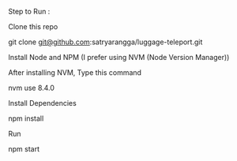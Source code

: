 Step to Run :

Clone this repo

git clone git@github.com:satryarangga/luggage-teleport.git

Install Node and NPM (I prefer using NVM (Node Version Manager))

After installing NVM, Type this command

nvm use 8.4.0

Install Dependencies

npm install

Run

npm start
